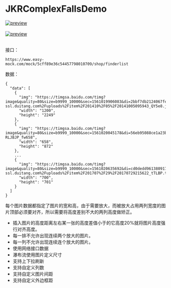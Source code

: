 JKRComplexFallsDemo
==============
[![preview](https://travis-ci.org/Joker-388/MessageImageCategory.svg?branch=master)](http://www.jianshu.com/u/95d5ea0acd19)&nbsp;<br><br>
[![preview](https://github.com/Joker-388/JKRComplexFallsDemo/blob/master/fall.gif)](http://www.jianshu.com/u/95d5ea0acd19)&nbsp;
<br><br>

接口：
```
https://www.easy-mock.com/mock/5cff89e36c54457798010709/shop/finderlist
```

数据：
```
{
  "data": [
    {
      "img": "https://timgsa.baidu.com/timg?image&quality=80&size=b9999_10000&sec=1561019906083&di=2bbf7db2124067fe80739cce43a2b00e&imgtype=0&src=http%3A%2F%2Fb-ssl.duitang.com%2Fuploads%2Fitem%2F201410%2F05%2F20141005095943_QY5e8.jpeg",
      "width": "1200",
      "height": "2249"
    },
    {
      "img": "https://timgsa.baidu.com/timg?image&quality=80&size=b9999_10000&sec=1561020045178&di=56eb95088ce1a23bbd16776ebcedb837&imgtype=0&src=http%3A%2F%2Fhbimg.b0.upaiyun.com%2Fc8107b13c3bfd1fa8835f5dc80c541b64c6b9e901a8f7-RLJBJP_fw658",
      "width": "658",
      "height": "872"
    },
    ...
    {
      "img": "https://timgsa.baidu.com/timg?image&quality=80&size=b9999_10000&sec=1561020635692&di=cd0dedd961380917af46c536e7f6600b&imgtype=0&src=http%3A%2F%2Fb-ssl.duitang.com%2Fuploads%2Fitem%2F201707%2F29%2F20170729215622_tTLBP.thumb.700_0.jpeg",
      "width": "700",
      "height": "701"
    }
  ]
}
```

每个图片数据都指定了图片的宽和高，由于需要放大，而被放大占用两列宽度的图片顶部必须要对齐，所以需要将高度差别不大的两列高度做矫正。

* 插入图片的高度距离左右某一张的高度差值小于的它高度20%就将图片高度强行对齐高度。
* 每一排不允许出现连续两个放大的图片。
* 每一列不允许出现连续连个放大的图片。
* 使用网络接口数据
* 瀑布流使用图片定义尺寸
* 支持上下拉刷新
* 支持自定义列数
* 支持自定义图片间距
* 支持自定义外边框距
